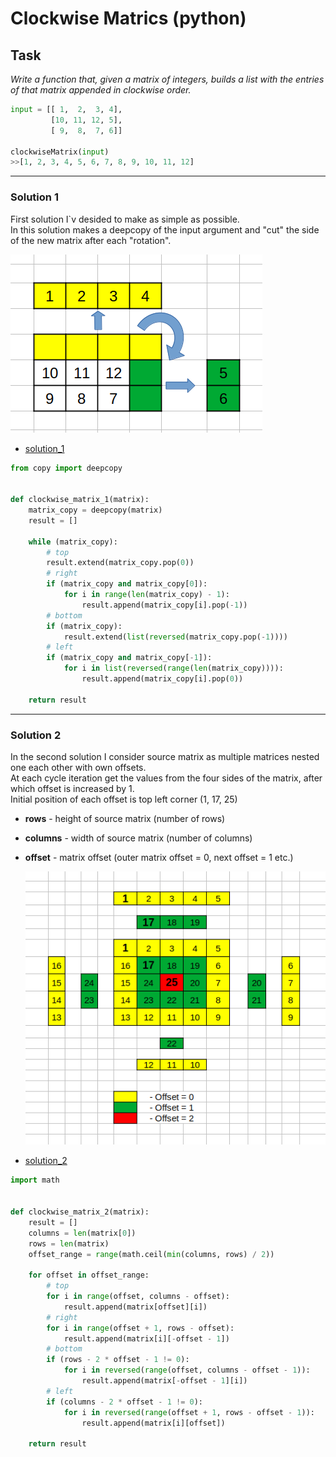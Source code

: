 # Clockwise Matrics (python)

## Task

_Write a function that, given a matrix of integers, builds a list with the entries of that matrix appended in clockwise order._

```python
input = [[ 1,  2,  3, 4],
         [10, 11, 12, 5],
         [ 9,  8,  7, 6]]

clockwiseMatrix(input)
>>[1, 2, 3, 4, 5, 6, 7, 8, 9, 10, 11, 12]
```

---

### Solution 1

First solution I`v desided to make as simple as possible.\
In this solution makes a deepcopy of the input argument and "cut" the side of the new matrix after each "rotation".

![Untitled](img/cw1.png)

- [solution_1](https://github.com/antovk/test-tasks/blob/main/clockwise-matrix/clockwise_matrix_1.py)

```python
from copy import deepcopy


def clockwise_matrix_1(matrix):
    matrix_copy = deepcopy(matrix)
    result = []

    while (matrix_copy):
        # top
        result.extend(matrix_copy.pop(0))
        # right
        if (matrix_copy and matrix_copy[0]):
            for i in range(len(matrix_copy) - 1):
                result.append(matrix_copy[i].pop(-1))
        # bottom
        if (matrix_copy):
            result.extend(list(reversed(matrix_copy.pop(-1))))
        # left
        if (matrix_copy and matrix_copy[-1]):
            for i in list(reversed(range(len(matrix_copy)))):
                result.append(matrix_copy[i].pop(0))

    return result

```

---

### Solution 2

In the second solution I consider source matrix as multiple matrices nested one each other with own offsets.\
At each cycle iteration get the values from the four sides of the matrix, after which offset is increased by 1.\
Initial position of each offset is top left corner (1, 17, 25)

- **rows** - height of source matrix (number of rows)
- **columns** - width of source matrix (number of columns)
- **offset** - matrix offset (outer matrix offset = 0, next offset = 1 etc.)

  ![Untitled](img/cw2.png)

- [solution_2](https://github.com/antovk/test-tasks/blob/main/clockwise-matrix/clockwise_matrix_2.py)

```python
import math


def clockwise_matrix_2(matrix):
    result = []
    columns = len(matrix[0])
    rows = len(matrix)
    offset_range = range(math.ceil(min(columns, rows) / 2))

    for offset in offset_range:
        # top
        for i in range(offset, columns - offset):
            result.append(matrix[offset][i])
        # right
        for i in range(offset + 1, rows - offset):
            result.append(matrix[i][-offset - 1])
        # bottom
        if (rows - 2 * offset - 1 != 0):
            for i in reversed(range(offset, columns - offset - 1)):
                result.append(matrix[-offset - 1][i])
        # left
        if (columns - 2 * offset - 1 != 0):
            for i in reversed(range(offset + 1, rows - offset - 1)):
                result.append(matrix[i][offset])

    return result

```
